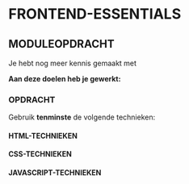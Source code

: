 # FRONTEND-ESSENTIALS

## MODULEOPDRACHT

Je hebt nog meer kennis gemaakt met

__Aan deze doelen heb je gewerkt:__



### OPDRACHT



Gebruik __tenminste__ de volgende technieken:

#### HTML-TECHNIEKEN



#### CSS-TECHNIEKEN

  
#### JAVASCRIPT-TECHNIEKEN

